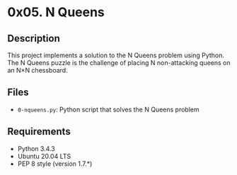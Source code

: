 # 0x05. N Queens

## Description
This project implements a solution to the N Queens problem using Python. The N Queens puzzle is the challenge of placing N non-attacking queens on an N×N chessboard.

## Files
- `0-nqueens.py`: Python script that solves the N Queens problem

## Requirements
- Python 3.4.3
- Ubuntu 20.04 LTS
- PEP 8 style (version 1.7.*)
